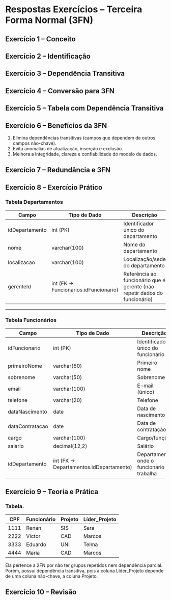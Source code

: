 # Respostas Exercícios – Terceira Forma Normal (3FN)

## Exercício 1 – Conceito

## Exercício 2 – Identificação

## Exercício 3 – Dependência Transitiva

## Exercício 4 – Conversão para 3FN

## Exercício 5 – Tabela com Dependência Transitiva

## Exercício 6 – Benefícios da 3FN

1. Elimina dependências transitivas (campos que dependem de outros campos não-chave).
2. Evita anomalias de atualização, inserção e exclusão.
3. Melhora a integridade, clareza e confiabilidade do modelo de dados.

## Exercício 7 – Redundância e 3FN

## Exercício 8 – Exercício Prático

### Tabela Departamentos

| Campo | Tipo de Dado | Descrição |
|---|---|---|
| idDepartamento | int (PK) | Identificador único do departamento |
| nome | varchar(100) | Nome do departamento |
| localizacao | varchar(100) | Localização/sede do departamento |
| gerenteId | int (FK -> Funcionarios.idFuncionario) | Referência ao funcionário que é gerente (não repetir dados do funcionário) |

---

### Tabela Funcionários

| Campo | Tipo de Dado | Descrição |
|---|---|---|
| idFuncionario | int (PK) | Identificador único do funcionário |
| primeiroNome | varchar(50) | Primeiro nome |
| sobrenome | varchar(50) | Sobrenome |
| email | varchar(100) | E-mail (único) |
| telefone | varchar(20) | Telefone |
| dataNascimento | date | Data de nascimento |
| dataContratacao | date | Data de contratação |
| cargo | varchar(100) | Cargo/função |
| salario | decimal(12,2) | Salário |
| idDepartamento | int (FK -> Departamentos.idDepartamento) | Departamento onde o funcionário trabalha |

## Exercício 9 – Teoria e Prática

### Tabela.

| CPF | Funcionário | Projeto | Líder_Projeto |
|---|---|---|---|
|1111 | Renan | SIS | Sara|
|2222 | Victor | CAD | Marcos|
|3333 | Eduardo | UNI | Telma|
|4444 | Maria | CAD | Marcos|

Ela pertence a 2FN por não ter grupos repetidos nem dependência parcial. Porém, possui dependência transitiva, pois a coluna Líder_Projeto depende de uma coluna não-chave, a coluna Projeto.

## Exercício 10 – Revisão
